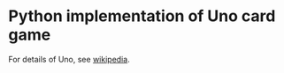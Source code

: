# Python implementation of Uno card game

For details of Uno, see [wikipedia](<https://en.m.wikipedia.org/wiki/Uno_(card_game)>).
